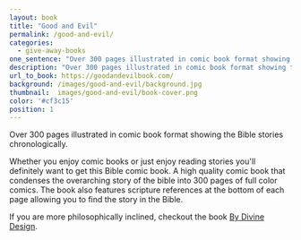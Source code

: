 ```yaml
---
layout: book
title: "Good and Evil"
permalink: /good-and-evil/
categories:
  - give-away-books
one_sentence: "Over 300 pages illustrated in comic book format showing the Bible stories chronologically."
description: "Over 300 pages illustrated in comic book format showing the Bible stories chronologically."
url_to_book: https://goodandevilbook.com/
background: /images/good-and-evil/background.jpg
thumbnail:  images/good-and-evil/book-cover.png
color: '#cf3c15'
position: 1
---
```

Over 300 pages illustrated in comic book format showing the Bible stories chronologically.

Whether you enjoy comic books or just enjoy reading stories you'll definitely want to get this Bible comic book. A high quality comic book that condenses the overarching story of the bible into 300 pages of full color comics. The book also features scripture references at the bottom of each page allowing you to find the story in the Bible.

If you are more philosophically inclined, checkout the book [By Divine Design](/by-divine-design).
